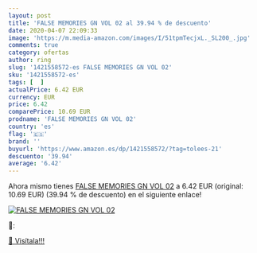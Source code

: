 ```yaml
---
layout: post
title: 'FALSE MEMORIES GN VOL 02 al 39.94 % de descuento'
date: 2020-04-07 22:09:33
image: 'https://m.media-amazon.com/images/I/51tpmTecjxL._SL200_.jpg'
comments: true
category: ofertas
author: ring
slug: '1421558572-es FALSE MEMORIES GN VOL 02'
sku: '1421558572-es'
tags: [  ]
actualPrice: 6.42 EUR
currency: EUR
price: 6.42
comparePrice: 10.69 EUR
prodname: 'FALSE MEMORIES GN VOL 02'
country: 'es'
flag: '🇪🇸'
brand: ''
buyurl: 'https://www.amazon.es/dp/1421558572/?tag=tolees-21'
descuento: '39.94'
average: '6.42'
---
```


Ahora mismo tienes [FALSE MEMORIES GN VOL 02](https://www.amazon.es/dp/1421558572/?tag=tolees-21) a 6.42 EUR (original: 10.69 EUR) (39.94 %  de descuento) en el siguiente enlace!

[![FALSE MEMORIES GN VOL 02](https://m.media-amazon.com/images/I/51tpmTecjxL._SL200_.jpg)](https://www.amazon.es/dp/1421558572/?tag=tolees-21)

🔎:


[🛒 Visítala!!!](https://www.amazon.es/dp/1421558572/?tag=tolees-21)

